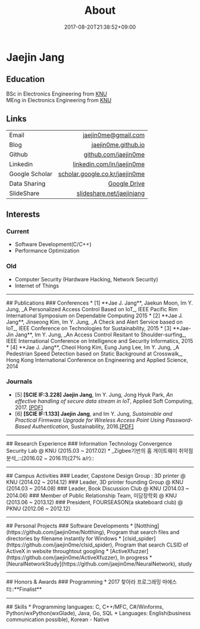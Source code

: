 ﻿---
title: "About"
date: 2017-08-20T21:38:52+09:00
lastmod: 2017-08-28T21:41:52+09:00
menu: "main"
weight: 50

# you can close something for this content if you open it in config.toml.
comment: false
mathjax: false
---
# **Jaejin Jang**

## Education
BSc in Electronics Engineering from [KNU](http://knu.ac.kr)<br>
MEng in Electronics Engineering from [KNU](http://knu.ac.kr)


## Links
|                |                         |
| :------------- | ----------------------: |
| Email          | jaejin0me@gmail.com |
| Blog           | [jaejin0me.github.io](https://jaejin0me.github.io/) |
| Github         | [github.com/jaejin0me](https://github.com/jaejin0me) |
| Linkedin       | [linkedin.com/in/jaejin0me](https://www.linkedin.com/in/jaejin0me) |
| Google Scholar | [scholar.google.co.kr/jaejin0me](https://scholar.google.co.kr/citations?hl=en&user=xRfhkyMAAAAJ) |
| Data Sharing   | [Google Drive](https://drive.google.com/drive/folders/1HijwUAF0P9XVF5niuFISoiDWFS5NHZpt?usp=sharing) |
| SlideShare     | [slideshare.net/jaejinjang](https://www.slideshare.net/jaejinjang) |



## Interests

### Current
* Software Development(C/C++)
* Performance Optimization

### Old
* Computer Security (Hardware Hacking, Network Security)
* Internet of Things


<hr>
## Publications
### Conferences
* [1]  **Jae J. Jang**, Jaekun Moon, Im Y. Jung, _A Personalized Access Control Based on IoT_, IEEE Pacific Rim International Symposium on Dependable Computing 2015
* [2]  **Jae J. Jang**, Jinseong Kim, Im Y. Jung, _A Check and Alert Service based on IoT_, IEEE Conference on Technologies for Sustainability, 2015
* [3]  **Jae-Jin Jang**, Im Y. Jung, _An Access Control Resitant to Shoulder-surfing_, IEEE International Conference on Intelligence and Security Informatics, 2015
* [4]  **Jae J. Jang**, Cheol Hong Kim, Eung Jung Lee, Im Y. Jung, _A Pedestrian Speed Detection based on Static Background at Crosswalk_, Hong Kong International Conference on Engineering and Applied Science, 2014

### Journals
* [5]  **[SCIE IF:3.228] Jaejin Jang**, Im Y. Jung, Jong Hyuk Park, _An effective handling of secure data stream in IoT_, Applied Soft Computing, 2017. [[PDF]](http://www.sciencedirect.com/science/article/pii/S1568494617302739)
* [6]  **[SCIE IF:1.133] Jaejin Jang**, and Im Y. Jung, _Sustainable and Practical Firmware Upgrade for Wireless Access Point Using Password-Based Authentication_, Sustainability, 2016.[[PDF]](http://www.mdpi.com/2071-1050/8/9/876)

<hr>
## Research Experience
### Information Technology Convergence Security Lab @ KNU (2015.03 ~ 2017.02)
* _Zigbee기반의 홈 게이트웨이 취약점 분석_::(2016.02 ~ 2016.11)(27% a/r)::

<hr>
## Campus Activities
### Leader, Capstone Design Group : 3D printer @ KNU (2014.02 ~ 2014.12)
### Leader, 3D printer founding Group @ KNU (2014.03 ~ 2014.08)
### Leader, Book Discussion Club @ KNU (2014.03 ~ 2014.06)
### Member of Public Relationship Team, 미담장학회 @ KNU (2013.06 ~ 2013.12)
### President, FOURSEASON(a skateboard club) @ PKNU (2012.06 ~ 2012.12)





<hr>
## Personal Projects
### Software Developments
* [Notthing](https://github.com/jaejin0me/Notthing), Program that search files and directories by filename instantly for Windows
* [clsid_spider](https://github.com/jaejin0me/clsid_spider), Program that search CLSID of ActiveX in website throughtout googling
* [ActiveXfuzzer](https://github.com/jaejin0me/ActiveXfuzzer), In progress
* [NeuralNetworkStudy](https://github.com/jaejin0me/NeuralNetwork), study

<hr>
## Honors & Awards
### Programming
* 2017 찾아라 프로그래밍 마에스터::**Finalist**

<hr>
## Skills
* Programming languages: C, C++/MFC, C#/Winforms, Python/wxPython(wxGlade), Java, Go, SQL
* Languages: English(business communication possible), Korean - Native